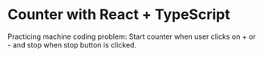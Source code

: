 # Counter with React + TypeScript

Practicing machine coding problem:
Start counter when user clicks on + or - and stop when stop button is clicked.